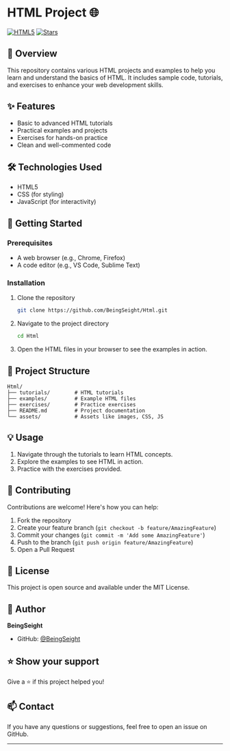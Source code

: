 # HTML Project 🌐

[![HTML5](https://img.shields.io/badge/HTML5-E34F26?style=for-the-badge&logo=html5&logoColor=white)](https://developer.mozilla.org/en-US/docs/Web/Guide/HTML/HTML5)
[![Stars](https://img.shields.io/github/stars/BeingSeight/Html?style=for-the-badge)](https://github.com/BeingSeight/Html/stargazers)

## 📖 Overview

This repository contains various HTML projects and examples to help you learn and understand the basics of HTML. It includes sample code, tutorials, and exercises to enhance your web development skills.

## ✨ Features

- Basic to advanced HTML tutorials
- Practical examples and projects
- Exercises for hands-on practice
- Clean and well-commented code

## 🛠️ Technologies Used

- HTML5
- CSS (for styling)
- JavaScript (for interactivity)

## 🚀 Getting Started

### Prerequisites

- A web browser (e.g., Chrome, Firefox)
- A code editor (e.g., VS Code, Sublime Text)

### Installation

1. Clone the repository
    ```bash
    git clone https://github.com/BeingSeight/Html.git
    ```

2. Navigate to the project directory
    ```bash
    cd Html
    ```

3. Open the HTML files in your browser to see the examples in action.

## 📁 Project Structure

```plaintext
Html/
├── tutorials/        # HTML tutorials
├── examples/         # Example HTML files
├── exercises/        # Practice exercises
├── README.md         # Project documentation
└── assets/           # Assets like images, CSS, JS
```

## 💡 Usage

1. Navigate through the tutorials to learn HTML concepts.
2. Explore the examples to see HTML in action.
3. Practice with the exercises provided.

## 🤝 Contributing

Contributions are welcome! Here's how you can help:

1. Fork the repository
2. Create your feature branch (`git checkout -b feature/AmazingFeature`)
3. Commit your changes (`git commit -m 'Add some AmazingFeature'`)
4. Push to the branch (`git push origin feature/AmazingFeature`)
5. Open a Pull Request

## 📝 License

This project is open source and available under the MIT License.

## 👤 Author

**BeingSeight**
- GitHub: [@BeingSeight](https://github.com/BeingSeight)

## ⭐️ Show your support

Give a ⭐️ if this project helped you!

## 📫 Contact

If you have any questions or suggestions, feel free to open an issue on GitHub.

---
